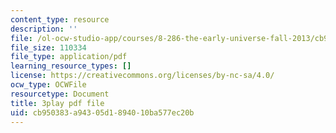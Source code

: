 ```yaml
---
content_type: resource
description: ''
file: /ol-ocw-studio-app/courses/8-286-the-early-universe-fall-2013/cb950383a94305d1894010ba577ec20b_45RQrWHzovU.pdf
file_size: 110334
file_type: application/pdf
learning_resource_types: []
license: https://creativecommons.org/licenses/by-nc-sa/4.0/
ocw_type: OCWFile
resourcetype: Document
title: 3play pdf file
uid: cb950383-a943-05d1-8940-10ba577ec20b
---
```


